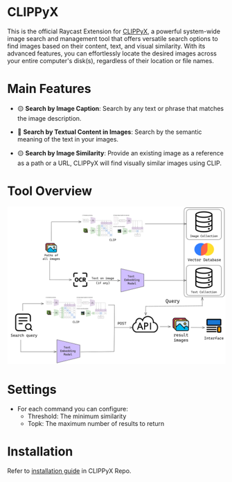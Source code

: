 # CLIPPyX

This is the official Raycast Extension for [CLIPPyX](https://github.com/0ssamaak0/CLIPPyX), a powerful system-wide image search and management tool that offers versatile search options to find images based on their content, text, and visual similarity. With its advanced features, you can effortlessly locate the desired images across your entire computer's disk(s), regardless of their location or file names.

# Main Features
- 🟡 **Search by Image Caption**: Search by any text or phrase that matches the image description.

- 🔵 **Search by Textual Content in Images**: Search by the semantic meaning of the text in your images.

- 🟡 **Search by Image Similarity**: Provide an existing image as a reference as a path or a URL, CLIPPyX will find visually similar images using CLIP.

# Tool Overview

![overview](https://github.com/0ssamaak0/CLIPPyX/blob/main/assets/CLIPPyX_diag.png?raw=true)

# Settings
- For each command you can configure:
    - Threshold: The minimum similarity
    - Topk: The maximum number of results to return

# Installation

Refer to [installation guide](https://github.com/0ssamaak0/CLIPPyX?tab=readme-ov-file#getting-started) in CLIPPyX Repo.